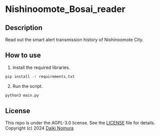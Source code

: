 # Nishinoomote_Bosai_reader

## Description
Read out the smart alert transmission history of Nishinoomote City.

## How to use
1. Install the required libraries.
```bash
pip install -r requirements.txt
```
2. Run the script.
```bash
python3 main.py
```

## License
This repo is under the AGPL-3.0 license. See the [LICENSE](LICENSE) file for details.  
Copyright (c) 2024 [Daiki Nomura](https://daikinomura.tech)
